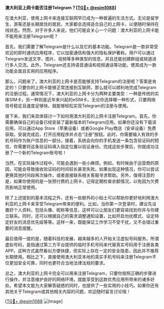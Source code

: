 **澳大利亚上网卡能否注册Telegram？[[TG💪+ @esim1088](https://t.me/s/esim1088)]**

在澳大利亚，使用上网卡来连接互联网早已成为一种普遍的生活方式。无论是留学生、游客还是长期居住的居民，大家都会选择适合自己的上网卡，以便随时保持在线状态。然而，对于许多人来说，他们可能会关心一个问题：澳大利亚的上网卡能不能用来注册Telegram呢？

首先，我们需要了解Telegram是什么以及它的基本功能。Telegram是一款非常受欢迎的即时通讯应用程序，它以加密通信和强大的隐私保护著称。用户可以通过Telegram发送文字、图片、视频等多种类型的信息，并且还能创建群组或频道进行多人交流。此外，Telegram还支持语音通话和视频通话等功能，使其成为一款功能全面且实用的应用程序。

那么，问题来了，澳大利亚的上网卡是否能够支持Telegram的注册呢？答案是肯定的！只要你的上网卡能够正常连接到互联网，那么就可以顺利地完成Telegram的注册过程。通常情况下，澳大利亚的上网卡分为两种主要类型：一种是传统的实体SIM卡，另一种则是近年来兴起的eSIM卡。无论你选择哪一种形式，只要网络信号稳定且速度足够快，就能够轻松实现Telegram的注册与使用。

接下来，我们来具体探讨一下如何用澳大利亚的上网卡注册Telegram。首先，你需要确保自己的设备已经安装了最新版本的Telegram应用。如果你还没有下载该应用，可以通过App Store（苹果设备）或者Google Play商店（安卓设备）免费获取。安装完成后，打开应用程序并点击“注册”按钮。此时，你需要输入有效的手机号码作为账户信息的一部分。接着，系统会向你的手机发送一条包含验证码的短信，你需要将这条验证码填入指定位置以验证身份。完成这些步骤后，你就成功注册了一个新的Telegram账号啦！

当然，在实际操作过程中，可能会遇到一些小麻烦。例如，有时候由于运营商的原因，可能会导致接收验证码的时间较长甚至失败。如果出现这种情况，你可以尝试更换其他时间段再次操作，或者直接联系相关客服寻求帮助。另外，值得注意的是，如果你使用的是一张预付费的上网卡，记得定期检查余额情况，以免因为欠费而影响正常使用。

除了上述提到的基本流程之外，还有一些额外的小贴士可以帮助你更好地利用澳大利亚的上网卡来享受Telegram带来的便利。比如，当你第一次登录时，建议先设置好个人资料，包括头像、昵称等信息，这样可以让朋友们更容易找到你并与你建立联系。同时，还可以根据自己的需求调整通知设置，比如开启勿扰模式、设定特定好友的消息优先级等等。这样一来，既能保证工作学习不受干扰，又不会错过重要的消息提醒。

最后值得一提的是，随着科技的发展，越来越多的人开始关注虚拟号码服务。所谓虚拟号码，是指通过第三方平台提供的临时手机号码来代替真实号码用于注册各类APP。这种方式虽然看似方便快捷，但实际上存在一定的安全隐患，因此并不推荐长期使用。相比之下，直接使用澳大利亚本地的真实手机号码来注册Telegram不仅更加安全可靠，同时也更符合当地法律法规的要求。

总之，澳大利亚的上网卡完全可以用来注册Telegram，只要你按照正确的步骤进行操作，并注意维护良好的网络环境，就能享受到这款优秀应用所带来的诸多好处。希望本文能为大家解答疑惑的同时，也提供了一些实用的小技巧。如果你还有其他关于Telegram或其他相关内容的问题，欢迎随时留言讨论哦！

[[TG💪+ @esim1088](https://t.me/s/esim1088) ![Image](https://i.postimg.cc/4NQfJmqS/Snipaste-2025-05-13-00-14-12.png)]